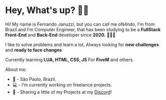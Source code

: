 # Hey, What's up? 👋🏼

Hi! My name is Fernando Januzzi, but you can call me oN4ndo, I'm from Brazil and I'm Computer Engineer, that has been studying to be a **FullStack Front-End** and **Back-End** developer since **2020.** 👨🏽‍💻

I like to solve problems and learn a lot, Always looking for **new challenges** and **ready to face changes**

Currently learning **LUA, HTML, CSS, JS** For **FiveM** and others.

About me:
- 📍 - São Paulo, Brazil.
- 💻 - I’m currently working on freelance projects.
- 🔗 - Sharing a little of my Projects at my [Discord](https://discord.gg/DFRsaFQYMF)!

